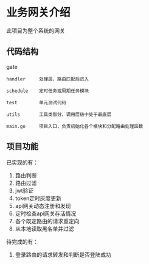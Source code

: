 # 业务网关介绍
此项目为整个系统的网关

## 代码结构

gate

    handler     处理层，路由匹配后进入

    schedule    定时任务或周期任务模块

    test        单元测试代码

    utils       工具类部分，调用层级中处于最底层

    main.go     项目入口，负责初始化各个模块和分配路由处理函数

## 项目功能
已实现的有：
1.  路由判断
2.  路由过滤
3.  jwt验证
4.  token定时灰度更新
5.  api网关动态注册和发现
6.  定时检查api网关存活情况
7.  各个既定路由的请求重定向
8.  从本地读取黑名单并过滤

待完成的有：
1.  登录路由的请求转发和判断是否登陆成功
